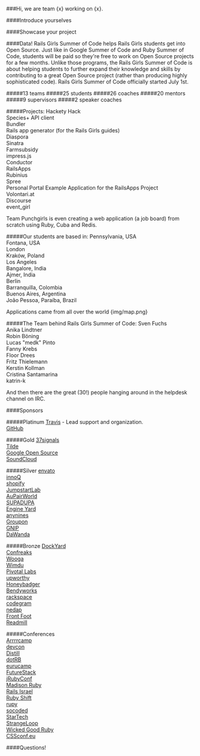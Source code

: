 ###Hi, we are team {x} working on {x}.

####Introduce yourselves

####Showcase your project

####Data!
Rails Girls Summer of Code helps Rails Girls students get into Open Source. Just like in Google Summer of Code and Ruby Summer of Code, students will be paid so they're free to work on Open Source projects for a few months. Unlike those programs, the Rails Girls Summer of Code is about helping students to further expand their knowledge and skills by contributing to a great Open Source project (rather than producing highly sophisticated code).
Rails Girls Summer of Code officially started July 1st.  

#####13 teams
#####25 students
#####26 coaches
#####20 mentors
#####9 supervisors
#####2 speaker coaches

#####Projects:
Hackety Hack  
Species+ API client  
Bundler  
Rails app generator (for the Rails Girls guides)  
Diaspora  
Sinatra  
Farmsubsidy  
impress.js  
Conductor  
RailsApps  
Rubinius  
Spree  
Personal Portal Example Application for the RailsApps Project  
Volontari.at  
Discourse  
event_girl  

Team Punchgirls is even creating a web application (a job board) from scratch using Ruby, Cuba and Redis.  

#####Our students are based in:
Pennsylvania, USA  
Fontana, USA  
London  
Kraków, Poland  
Los Angeles  
Bangalore, India  
Ajmer, India  
Berlin  
Barranquilla, Colombia  
Buenos Aires, Argentina  
João Pessoa, Paraíba, Brazil  

Applications came from all over the world {img/map.png}

#####The Team behind Rails Girls Summer of Code:
Sven Fuchs  
Anika Lindtner  
Robin Böning  
Lucas "medk" Pinto  
Fanny Krebs  
Floor Drees  
Fritz Thielemann  
Kerstin Kollman  
Cristina Santamarina  
katrin-k  

And then there are the great (30!) people hanging around in the helpdesk channel on IRC.

####Sponsors

#####Platinum
[Travis][1] - Lead support and organization.  
[GitHub][2]  

#####Gold
[37signals][3]  
[Tilde][4]  
[Google Open Source][5]  
[SoundCloud][6]  

#####Silver
[envato][7]  
[innoQ][8]  
[shopify][9]  
[JumpstartLab][10]  
[AuPairWorld][11]  
[SUPADUPA][12]  
[Engine Yard][13]  
[anynines][14]  
[Groupon][15]  
[GNIP][16]  
[DaWanda][17]  

#####Bronze
[DockYard][18]  
[Confreaks][19]  
[Wooga][20]  
[Wimdu][21]  
[Pivotal Labs][22]  
[upworthy][23]  
[Honeybadger][24]  
[Bendyworks][25]  
[rackspace][26]  
[codegram][27]  
[nedap][28]  
[Front Foot][29]  
[Readmill][30]  

#####Conferences  
[Arrrrcamp][31]  
[devcon][32]  
[Distill][33]  
[dotRB][34]  
[eurucamp][35]  
[FutureStack][36]  
[jRubyConf][37]  
[Madison Ruby][38]  
[Rails Israel][39]  
[Ruby Shift][40]  
[rupy][41]  
[socoded][42]  
[StarTech][43]  
[StrangeLoop][44]  
[Wicked Good Ruby][45]  
[CSSconf.eu][46]

####Questions!


[1]: https://github.com/
[2]: https://travis-ci.org/
[3]: 37signals.com
[4]: http://www.tilde.io/
[5]: https://developers.google.com/open-source/
[6]: https://soundcloud.com/
[7]: http://www.envato.com/
[8]: http://www.innoq.com/de
[9]: http://www.shopify.com/
[10]: http://jumpstartlab.com/
[11]: http://www.aupair-world.net/
[12]: http://supadupa.me/
[13]: https://www.engineyard.com/
[14]: http://www.anynines.com/
[15]: https://engineering.groupon.com/
[16]: http://gnip.com/
[17]: http://dawanda.com/
[18]: http://dockyard.com/
[19]: http://confreaks.com/
[20]: http://www.wooga.com/
[21]: http://www.wimdu.com/
[22]: http://pivotallabs.com/
[23]: http://www.upworthy.com/
[24]: https://www.honeybadger.io/
[25]: http://bendyworks.com/
[26]: http://developer.rackspace.com/
[27]: http://www.codegram.com/
[28]: http://www.nedap.com/
[29]: http://frontfoot.com.au/
[30]: https://readmill.com/
[31]: http://www.arrrrcamp.be/
[32]: http://devcon-oct13.events.co.il/tracks
[33]: https://distill.engineyard.com/
[34]: http://www.dotrb.eu/
[35]: http://2013.eurucamp.org/
[36]: http://futurestack.io/
[37]: http://2013.jrubyconf.eu/#
[38]: http://madisonruby.org/
[39]: http://railsisrael2013.events.co.il/tracks
[40]: http://rubyshift.org/
[41]: http://13.rupy.eu/
[42]: http://socoded.com/
[43]: http://www.startechconf.com/
[44]: https://thestrangeloop.com/
[45]: http://wickedgoodruby.com/
[46]: http://2013.cssconf.eu/index.html 